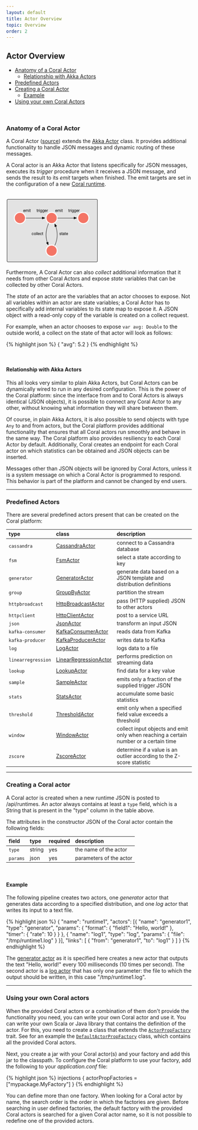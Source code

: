 ```yaml
---
layout: default
title: Actor Overview
topic: Overview
order: 2
---
```

<!--
   Licensed to the Apache Software Foundation (ASF) under one or more
   contributor license agreements.  See the NOTICE file distributed with
   this work for additional information regarding copyright ownership.
   The ASF licenses this file to You under the Apache License, Version 2.0
   (the "License"); you may not use this file except in compliance with
   the License.  You may obtain a copy of the License at

       http://www.apache.org/licenses/LICENSE-2.0

   Unless required by applicable law or agreed to in writing, software
   distributed under the License is distributed on an "AS IS" BASIS,
   WITHOUT WARRANTIES OR CONDITIONS OF ANY KIND, either express or implied.
   See the License for the specific language governing permissions and
   limitations under the License.
-->

## Actor Overview

- [Anatomy of a Coral Actor](#anatomy)
  - [Relationship with Akka Actors](#relationship)
- [Predefined Actors](#predefined)
- [Creating a Coral Actor](#creating)
  - [Example](#example)
- [Using your own Coral Actors](#usingyourown)

<br>

### <a name="anatomy"></a>Anatomy of a Coral Actor

A Coral Actor ([source](https://github.com/coral-streaming/coral/blob/master/runtime-api/src/main/scala/io/coral/actors/CoralActor.scala)) extends the [Akka Actor](http://doc.akka.io/docs/akka/snapshot/scala/actors.html) class. It provides additional functionality to handle JSON messages and dynamic routing of these messages.

A Coral actor is an Akka Actor that listens specifically for JSON messages, executes its *trigger* procedure when it receives a JSON message, and sends the result to its *emit* targets when finished. The emit targets are set in the configuration of a new [Coral runtime](API-POST-runtime.html).

<br>

<img src="img/anatomy.png" style="width: 250px;">

<br>

Furthermore, A Coral Actor can also *collect* additional information that it needs from other Coral Actors and expose *state* variables that can be collected by other Coral Actors.

The *state* of an actor are the variables that an actor chooses to expose. Not all variables within an actor are state variables; a Coral Actor has to specifically add internal variables to its state map to expose it. A JSON object with a read-only copy of the variable is created on a collect request. 

For example, when an actor chooses to expose `var avg: Double` to the outside world, a collect on the state of that actor will look as follows:

{% highlight json %}
{
   "avg": 5.2
}
{% endhighlight %}

<br>

#### <a name="relationship"></a>Relationship with Akka Actors

This all looks very similar to plain Akka Actors, but Coral Actors can be dynamically wired to run in any desired configuration. This is the power of the Coral platform: since the interface from and to Coral Actors is always identical (JSON objects), it is possible to connect any Coral Actor to any other, without knowing what information they will share between them.

Of course, in plain Akka Actors, it is also possible to send objects with type `Any` to and from actors, but the Coral platform provides additional functionality that ensures that all Coral actors run smoothly and behave in the same way. The Coral platform also provides resiliency to each Coral Actor by default. Additionally, Coral creates an endpoint for each Coral actor on which statistics can be obtained and JSON objects can be inserted.

Messages other than JSON objects will be ignored by Coral Actors, unless it is a system message on which a Coral Actor is programmed to respond. This behavior is part of the platform and cannot be changed by end users.

--------------------------

### <a name="predefined"></a>Predefined Actors

There are several predefined actors present that can be created on the Coral platform:

type             | class | description
:----------------| :---- | :----------
`cassandra`      | [CassandraActor](/coral/docs/Actors-CassandraActor.html) | connect to a Cassandra database
`fsm`            | [FsmActor](/coral/docs/Actors-FsmActor.html) | select a state according to key
`generator`      | [GeneratorActor](/coral/docs/Actors-GeneratorActor.html) | generate data based on a JSON template and distribution definitions
`group`          | [GroupByActor](/coral/docs/Actors-GroupByActor.html) | partition the stream
`httpbroadcast`  | [HttpBroadcastActor](/coral/docs/Actors-HttpBroadcastActor.html) | pass (HTTP supplied) JSON to other actors
`httpclient`     | [HttpClientActor](/coral/docs/Actors-HttpClientActor.html) | post to a service URL
`json`           | [JsonActor](/coral/docs/Actors-JsonActor.html) | transform an input JSON
`kafka-consumer` | [KafkaConsumerActor](/coral/docs/Actors-KafkaConsumerActor.html) | reads data from Kafka
`kafka-producer` | [KafkaProducerActor](/coral/docs/Actors-KafkaProducerActor.html) | writes data to Kafka
`log`            | [LogActor](/coral/docs/Actors-LogActor.html) | logs data to a file
`linearregression`| [LinearRegressionActor](/coral/docs/Actors-LinearRegressionActor.html) | performs prediction on streaming data
`lookup`         | [LookupActor](/coral/docs/Actors-LookupActor.html) | find data for a key value
`sample`         | [SampleActor](/coral/docs/Actors-SampleActor.html) | emits only a fraction of the supplied trigger JSON
`stats`          | [StatsActor](/coral/docs/Actors-StatsActor.html) | accumulate some basic statistics
`threshold`      | [ThresholdActor](/coral/docs/Actors-ThresholdActor.html) | emit only when a specified field value exceeds a threshold
`window`         | [WindowActor](/coral/docs/Actors-WindowActor.html) | collect input objects and emit only when reaching a certain number or a certain time
`zscore`         | [ZscoreActor](/coral/docs/Actors-ZscoreActor.html) | determine if a value is an outlier according to the Z-score statistic

--------------------------

### <a name="creating"></a>Creating a Coral actor

A Coral actor is created when a new runtime JSON is posted to /api/runtimes.
An actor always contains at least a `type` field, which is a String that is present in the "type" column in the table above.

The attributes in the constructor JSON of the Coral actor contain the following fields:

field     | type     | required | description
:-------- | :------- | :------- | :------------
`type`    | string   | yes | the name of the actor
`params`  | json     | yes | parameters of the actor

<br>

#### <a name="example"></a>Example

The following pipeline creates two actors, one *generator* actor that generates data according to a specified distribution, and one *log* actor that writes its input to a text file.

{% highlight json %}
{
  "name": "runtime1",
  "actors": [{
    "name": "generator1",
    "type": "generator",
    "params": {
      "format": {
        "field1": "Hello, world!"
      }, "timer": {
        "rate": 10
      }
    }
  }, {
    "name": "log1",
    "type": "log",
    "params": {
      "file": "/tmp/runtime1.log"
    }
  }], "links": [
    { "from": "generator1", "to": "log1" }
  ]
}
{% endhighlight %}

The [generator actor](/coral/docs/Actors-GeneratorActor.html) as it is specified here creates a new actor that outputs the text "Hello, world!" every 100 milliseconds (10 times per second). The second actor is a [log actor](/coral/docs/Actors-LogActor.html) that has only one parameter: the file to which the output should be written, in this case "/tmp/runtime1.log". 

--------------------------

### <a name="usingyourown"></a>Using your own Coral actors

When the provided Coral actors or a combination of them don't provide the functionality you need, you can write your own Coral actor and use it. You can write your own Scala or Java library that contains the definition of the actor. For this, you need to create a class that extends the [`ActorPropFactory`](https://github.com/coral-streaming/coral/blob/master/runtime-api/src/main/scala/io/coral/actors/ActorPropFactory.scala) trait.
See for an example the [`DefaultActorPropFactory`](https://github.com/coral-streaming/coral/blob/master/runtime-api/src/main/scala/io/coral/actors/DefaultActorPropFactory.scala) class, which contains all the provided Coral actors.

Next, you create a jar with your Coral actor(s) and your factory and add this jar to the classpath. To configure the Coral platform to use your factory, add the following to your *application.conf* file:

{% highlight json %}
injections {
    actorPropFactories = ["mypackage.MyFactory"]
}
{% endhighlight %}

You can define more than one factory. When looking for a Coral actor by name, the search order is the order in which the factories are given. Before searching in user defined factories, the default factory with the provided Coral actors is searched for a given Coral actor name, so it is not possible to redefine one of the provided actors.